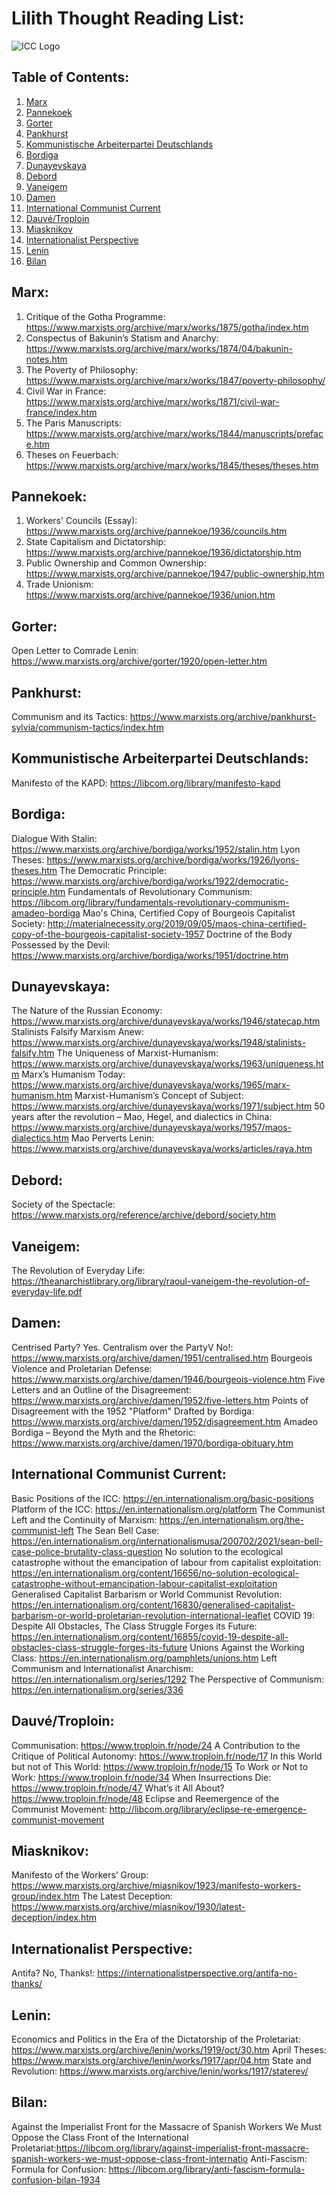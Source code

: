 # Lilith Thought Reading List:
![ICC Logo](ICCLogo.png)

## Table of Contents:
1. [Marx](#marx)
2. [Pannekoek](#pannekoek)
3. [Gorter](#gorter)
4. [Pankhurst](#pankhurst)
5. [Kommunistische Arbeiterpartei Deutschlands](#kommunistische-arbeiterpartei-deutschlands)
6. [Bordiga](#bordiga)
7. [Dunayevskaya](#dunayevskaya)
8. [Debord](#debord)
9. [Vaneigem](#vaneigem)
10. [Damen](#damen)
11. [International Communist Current](#international-communist-current)
12. [Dauvé/Troploin](dauvétroploin)
13. [Miasknikov](#miasknikov)
14. [Internationalist Perspective](#internationalist-perspective)
15. [Lenin](#lenin)
16. [Bilan](#bilan)

## Marx:

1. Critique of the Gotha Programme: https://www.marxists.org/archive/marx/works/1875/gotha/index.htm
2. Conspectus of Bakunin’s Statism and Anarchy: https://www.marxists.org/archive/marx/works/1874/04/bakunin-notes.htm
3. The Poverty of Philosophy: https://www.marxists.org/archive/marx/works/1847/poverty-philosophy/
4. Civil War in France: https://www.marxists.org/archive/marx/works/1871/civil-war-france/index.htm
5. The Paris Manuscripts: https://www.marxists.org/archive/marx/works/1844/manuscripts/preface.htm
6. Theses on Feuerbach: https://www.marxists.org/archive/marx/works/1845/theses/theses.htm

## Pannekoek:

1. Workers' Councils (Essay): https://www.marxists.org/archive/pannekoe/1936/councils.htm
2. State Capitalism and Dictatorship: https://www.marxists.org/archive/pannekoe/1936/dictatorship.htm
3. Public Ownership and Common Ownership: https://www.marxists.org/archive/pannekoe/1947/public-ownership.htm
4. Trade Unionism: https://www.marxists.org/archive/pannekoe/1936/union.htm

## Gorter:

Open Letter to Comrade Lenin: https://www.marxists.org/archive/gorter/1920/open-letter.htm

## Pankhurst:

Communism and its Tactics: https://www.marxists.org/archive/pankhurst-sylvia/communism-tactics/index.htm

## Kommunistische Arbeiterpartei Deutschlands:

Manifesto of the KAPD: https://libcom.org/library/manifesto-kapd

## Bordiga:

Dialogue With Stalin: https://www.marxists.org/archive/bordiga/works/1952/stalin.htm
Lyon Theses: https://www.marxists.org/archive/bordiga/works/1926/lyons-theses.htm
The Democratic Principle: https://www.marxists.org/archive/bordiga/works/1922/democratic-principle.htm
Fundamentals of Revolutionary Communism: https://libcom.org/library/fundamentals-revolutionary-communism-amadeo-bordiga
Mao's China, Certified Copy of Bourgeois Capitalist Society: http://materialnecessity.org/2019/09/05/maos-china-certified-copy-of-the-bourgeois-capitalist-society-1957
Doctrine of the Body Possessed by the Devil: https://www.marxists.org/archive/bordiga/works/1951/doctrine.htm

## Dunayevskaya:

The Nature of the Russian Economy: https://www.marxists.org/archive/dunayevskaya/works/1946/statecap.htm
Stalinists Falsify Marxism Anew: https://www.marxists.org/archive/dunayevskaya/works/1948/stalinists-falsify.htm
The Uniqueness of Marxist-Humanism: https://www.marxists.org/archive/dunayevskaya/works/1963/uniqueness.htm
Marx’s Humanism Today: https://www.marxists.org/archive/dunayevskaya/works/1965/marx-humanism.htm
Marxist-Humanism’s Concept of Subject: https://www.marxists.org/archive/dunayevskaya/works/1971/subject.htm
50 years after the revolution – Mao, Hegel, and dialectics in China: https://www.marxists.org/archive/dunayevskaya/works/1957/maos-dialectics.htm
Mao Perverts Lenin: https://www.marxists.org/archive/dunayevskaya/works/articles/raya.htm

## Debord:

Society of the Spectacle: https://www.marxists.org/reference/archive/debord/society.htm

## Vaneigem:

The Revolution of Everyday Life: https://theanarchistlibrary.org/library/raoul-vaneigem-the-revolution-of-everyday-life.pdf

## Damen:

Centrised Party? Yes. Centralism over the PartyV No!: https://www.marxists.org/archive/damen/1951/centralised.htm
Bourgeois Violence and Proletarian Defense: https://www.marxists.org/archive/damen/1946/bourgeois-violence.htm
Five Letters and an Outline of the Disagreement: https://www.marxists.org/archive/damen/1952/five-letters.htm
Points of Disagreement with the 1952 "Platform" Drafted by Bordiga: https://www.marxists.org/archive/damen/1952/disagreement.htm
Amadeo Bordiga – Beyond the Myth and the Rhetoric: https://www.marxists.org/archive/damen/1970/bordiga-obituary.htm

## International Communist Current:

Basic Positions of the ICC: https://en.internationalism.org/basic-positions
Platform of the ICC: https://en.internationalism.org/platform
The Communist Left and the Continuity of Marxism: https://en.internationalism.org/the-communist-left
The Sean Bell Case: https://en.internationalism.org/internationalismusa/200702/2021/sean-bell-case-police-brutality-class-question
No solution to the ecological catastrophe without the emancipation of labour from capitalist exploitation: https://en.internationalism.org/content/16656/no-solution-ecological-catastrophe-without-emancipation-labour-capitalist-exploitation
Generalised Capitalist Barbarism or World Communist Revolution: https://en.internationalism.org/content/16830/generalised-capitalist-barbarism-or-world-proletarian-revolution-international-leaflet
COVID 19: Despite All Obstacles, The Class Struggle Forges its Future: https://en.internationalism.org/content/16855/covid-19-despite-all-obstacles-class-struggle-forges-its-future
Unions Against the Working Class: https://en.internationalism.org/pamphlets/unions.htm
Left Communism and Internationalist Anarchism: https://en.internationalism.org/series/1292
The Perspective of Communism: https://en.internationalism.org/series/336

## Dauvé/Troploin:

Communisation: https://www.troploin.fr/node/24
A Contribution to the Critique of Political Autonomy: https://www.troploin.fr/node/17
In this World but not of This World: https://www.troploin.fr/node/15
To Work or Not to Work: https://www.troploin.fr/node/34
When Insurrections Die: https://www.troploin.fr/node/47
What’s it All About? https://www.troploin.fr/node/48
Eclipse and Reemergence of the Communist Movement: http://libcom.org/library/eclipse-re-emergence-communist-movement

## Miasknikov:

Manifesto of the Workers’ Group: https://www.marxists.org/archive/miasnikov/1923/manifesto-workers-group/index.htm
The Latest Deception: https://www.marxists.org/archive/miasnikov/1930/latest-deception/index.htm

## Internationalist Perspective:

Antifa? No, Thanks!: https://internationalistperspective.org/antifa-no-thanks/

## Lenin:

Economics and Politics in the Era of the Dictatorship of the Proletariat: https://www.marxists.org/archive/lenin/works/1919/oct/30.htm
April Theses: https://www.marxists.org/archive/lenin/works/1917/apr/04.htm
State and Revolution: https://www.marxists.org/archive/lenin/works/1917/staterev/

## Bilan:

Against the Imperialist Front for the Massacre of Spanish Workers We Must Oppose the Class Front of the International Proletariat:https://libcom.org/library/against-imperialist-front-massacre-spanish-workers-we-must-oppose-class-front-internatio
Anti-Fascism: Formula for Confusion: https://libcom.org/library/anti-fascism-formula-confusion-bilan-1934
